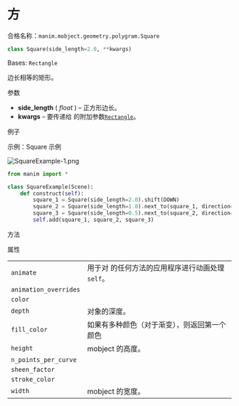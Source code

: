 # 方

合格名称：`manim.mobject.geometry.polygram.Square`

```py
class Square(side_length=2.0, **kwargs)
```

Bases: `Rectangle`

边长相等的矩形。

参数

- **side_length** ( _float_ ) – 正方形边长。
- **kwargs** – 要传递给 的附加参数[`Rectangle`]()。

例子

示例：Square 示例

![SquareExample-1.png](../static/SquareExample-1.png)


```py
from manim import *

class SquareExample(Scene):
    def construct(self):
        square_1 = Square(side_length=2.0).shift(DOWN)
        square_2 = Square(side_length=1.0).next_to(square_1, direction=UP)
        square_3 = Square(side_length=0.5).next_to(square_2, direction=UP)
        self.add(square_1, square_2, square_3)
```


方法



属性

|||
|-|-|
`animate`|用于对 的任何方法的应用程序进行动画处理`self`。
`animation_overrides`|
`color`|
`depth`|对象的深度。
`fill_color`|如果有多种颜色（对于渐变），则返回第一个颜色
`height`|mobject 的高度。
`n_points_per_curve`|
`sheen_factor`|
`stroke_color`|
`width`|mobject 的宽度。

